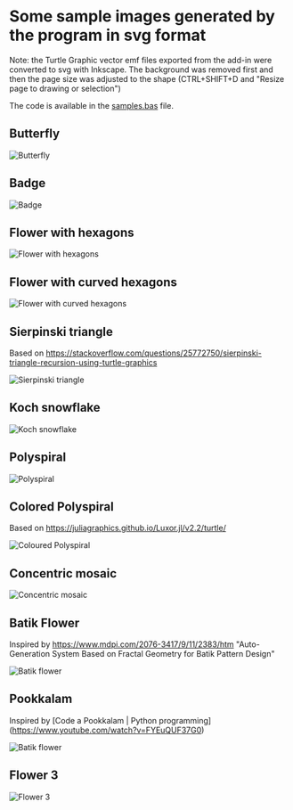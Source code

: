 # Some sample images generated by the program in svg format
Note: the Turtle Graphic vector emf files exported from the add-in were converted to svg with Inkscape. The background was removed first and then the page size was adjusted to the shape (CTRL+SHIFT+D and "Resize page to drawing or selection")

The code is available in the [samples.bas](https://github.com/fizban99/TurtleGraphicsVBA/blob/main/src/TurtleGraphicsCanvas/Samples.bas) file.

## Butterfly
![Butterfly](./turtle-graphics-butterfly.svg?raw=true)

## Badge
![Badge](./turtle-graphics-badge.svg?raw=true)

## Flower with hexagons
![Flower with hexagons](./turtle-graphics-flower1.svg?raw=true)

## Flower with curved hexagons
![Flower with curved hexagons](./turtle-graphics-flower2.svg?raw=true)

## Sierpinski triangle
Based on <https://stackoverflow.com/questions/25772750/sierpinski-triangle-recursion-using-turtle-graphics>

![Sierpinski triangle](./turtle-graphics-sierpinski.svg?raw=true)

## Koch snowflake
![Koch snowflake](./turtle-graphics-koch.svg?raw=true)

## Polyspiral
![Polyspiral](./turtle-graphics-polyspiral.svg?raw=true)

## Colored Polyspiral

Based on <https://juliagraphics.github.io/Luxor.jl/v2.2/turtle/>

![Coloured Polyspiral](./turtle-graphics-polyspiral2.svg?raw=true)

## Concentric mosaic

![Concentric mosaic](./turtle-graphics-concentric-mosaic.svg?raw=true)

## Batik Flower

Inspired by <https://www.mdpi.com/2076-3417/9/11/2383/htm> "Auto-Generation System Based on Fractal Geometry for Batik Pattern Design"

![Batik flower](./turtle-graphics-batik-flower.svg?raw=true)


## Pookkalam

Inspired by [Code a Pookkalam | Python programming] (https://www.youtube.com/watch?v=FYEuQUF37G0)

![Batik flower](./turtle-graphics-pookkalam.svg?raw=true)


## Flower 3

![Flower 3](./turtle-graphics-flower3.svg?raw=true)


